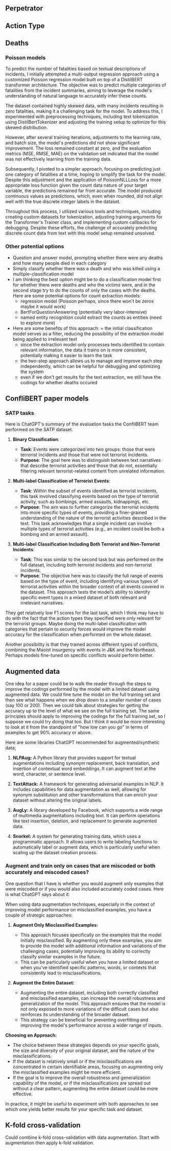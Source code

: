 ## Perpetrator


## Action Type


## Deaths

### Poisson models

To predict the number of fatalities based on textual descriptions of incidents, I initially attempted a multi-output regression approach using a customized Poisson regression model built on top of a DistilBERT transformer architecture. The objective was to predict multiple categories of fatalities from the incident summaries, aiming to leverage the model's understanding of natural language to accurately infer these counts.

The dataset contained highly skewed data, with many incidents resulting in zero fatalities, making it a challenging task for the model. To address this, I experimented with preprocessing techniques, including text tokenization using DistilBertTokenizer and adjusting the training setup to optimize for this skewed distribution.

However, after several training iterations, adjustments to the learning rate, and batch size, the model's predictions did not show significant improvement. The loss remained constant at zero, and the evaluation metrics (MSE, RMSE, MAE) on the validation set indicated that the model was not effectively learning from the training data.

Subsequently, I pivoted to a simpler approach, focusing on predicting just one category of fatalities at a time, hoping to simplify the task for the model. Despite this adjustment and the application of PoissonNLLLoss for a more appropriate loss function given the count data nature of your target variable, the predictions remained far from accurate. The model produced continuous values as predictions, which, even when rounded, did not align well with the true discrete integer labels in the dataset.

Throughout this process, I utilized various tools and techniques, including creating custom datasets for tokenization, adjusting training arguments for the Transformer's Trainer class, and implementing custom callbacks for debugging. Despite these efforts, the challenge of accurately predicting discrete count data from text with this model setup remained unsolved.

### Other potential options

- Question and answer model, prompting whether there were any deaths and how many people died in each category
- Simply classify whether there was a death and who was killed using a multiple-classification model
- I am thinking the best option might be to do a classification model first for whether there were deaths and who the victims were, and in the second stage try to do the counts of only the cases with the deaths. Here are some potential options for count extraction models:
    - regression model (Poisson perhaps, since there won't be zeros maybe it would work)
    - BertForQuestionAnswering (potentially very labor-intensive)
    - named entity recognition could extract the counts as entities (need to explore more)
- Here are some benefits of this approach: 
    = the initial classification model serves as a filter, reducing the possibility of the extraction model being applied to irrelevant text
    - since the extraction model only processes texts identified to contain relevant information, the data it trains on is more consistent, potentially making it easier to learn the task
    - the two-step approach allows us to manage and improve each step independently, which can be helpful for debugging and optimizing the system
    - even if we don't get results for the text extraction, we still have the codings for whether deaths occured

## ConfliBERT paper models

### SATP tasks

Here is ChatGPT's summary of the evaluation tasks the ConfliBERT team performed on the SATP dataset.

1. **Binary Classification**:
   - **Task**: Events were categorized into two groups: those that were terrorist incidents and those that were not terrorist incidents.
   - **Purpose**: The goal here was to distinguish between text narratives that describe terrorist activities and those that do not, essentially filtering relevant terrorist-related content from unrelated information.

2. **Multi-label Classification of Terrorist Events**:
   - **Task**: Within the subset of events identified as terrorist incidents, this task involved classifying events based on the type of terrorist activity, such as bombings, armed assaults, kidnappings, etc.
   - **Purpose**: The aim was to further categorize the terrorist incidents into more specific types of events, providing a finer-grained understanding of the nature of the terrorist activities described in the text. This task acknowledges that a single incident can involve multiple types of terrorist activities (e.g., an incident could be both a bombing and an armed assault).

3. **Multi-label Classification Including Both Terrorist and Non-Terrorist Incidents**:
   - **Task**: This was similar to the second task but was performed on the full dataset, including both terrorist incidents and non-terrorist incidents.
   - **Purpose**: The objective here was to classify the full range of events based on the type of event, including identifying various types of terrorist activities within the broader context of all events covered in the dataset. This approach tests the model’s ability to identify specific event types in a mixed dataset of both relevant and irrelevant narratives.

They get relatively low F1 scores for the last task, which I think may have to do with the fact that the action types they specified were only relevant for the terrorist groups. Maybe doing the multi-label classification with categories that pertain to security forces would improve the model accuracy for the classification when performed on the whole dataset. 

Another possibility is that they trained across different types of conflicts, combining the Maoist insurgency with events in J&K and the Northeast. Perhaps models fine-tuned on specific conflicts would perform better. 

## Augmented data

One idea for a paper could be to walk the reader through the steps to improve the codings performed by the model with a limited dataset using augmented data. We could fine tune the model on the full training set and then see what happens when we drop down to a smaller number of cases (say 100 or 200). Then we could talk about strategies for getting the accuracy up to the level of what we see on the full training set. The same principles should apply to improving the codings for the full training set, so I suppose we could try doing that too. But I think it would be more interesting to look at it from the standpoint of "how low can you go" in terms of examples to get 90% accuracy or above. 

Here are some libraries ChatGPT recommended for augmented/synthetic data; 


1. **NLPAug:** A Python library that provides support for textual augmentations including synonym replacement, back translation, and insertion of contextual word embeddings. It can augment text at the word, character, or sentence level.

2. **TextAttack:** A framework for generating adversarial examples in NLP. It includes capabilities for data augmentation as well, allowing for synonym substitution and other transformations that can enrich your dataset without altering the original labels.

3. **AugLy:** A library developed by Facebook, which supports a wide range of multimedia augmentations including text. It can perform operations like text insertion, deletion, and replacement to generate augmented data.

4. **Snorkel:** A system for generating training data, which uses a programmatic approach. It allows users to write labeling functions to automatically label or augment data, which is particularly useful when scaling up the dataset creation process.

### Augment and train only on cases that are miscoded or both accurately and miscoded cases?

One question that I have is whether you would augment only examples that were miscoded or if you would also included accurately coded cases. Here is what ChatGPT says about it: 

When using data augmentation techniques, especially in the context of improving model performance on misclassified examples, you have a couple of strategic approaches:

1. **Augment Only Misclassified Examples:**
   - This approach focuses specifically on the examples that the model initially misclassified. By augmenting only these examples, you aim to provide the model with additional information and variations of the challenging cases, potentially improving its ability to correctly classify similar examples in the future.
   - This can be particularly useful when you have a limited dataset or when you’ve identified specific patterns, words, or contexts that consistently lead to misclassifications.

2. **Augment the Entire Dataset:**
   - Augmenting the entire dataset, including both correctly classified and misclassified examples, can increase the overall robustness and generalization of the model. This approach ensures that the model is not only exposed to more variations of the difficult cases but also reinforces its understanding of the broader dataset.
   - This strategy can be beneficial for preventing overfitting and improving the model's performance across a wider range of inputs.

**Choosing an Approach:**
- The choice between these strategies depends on your specific goals, the size and diversity of your original dataset, and the nature of the misclassifications. 
- If the dataset is relatively small or if the misclassifications are concentrated in certain identifiable areas, focusing on augmenting only the misclassified examples might be more efficient.
- If the goal is to improve the overall robustness and generalization capability of the model, or if the misclassifications are spread out without a clear pattern, augmenting the entire dataset could be more effective.

In practice, it might be useful to experiment with both approaches to see which one yields better results for your specific task and dataset.

## K-fold cross-validation

Could combine k-fold cross-validation with data augmentation. Start with augmentation then apply k-fold validation.

  

